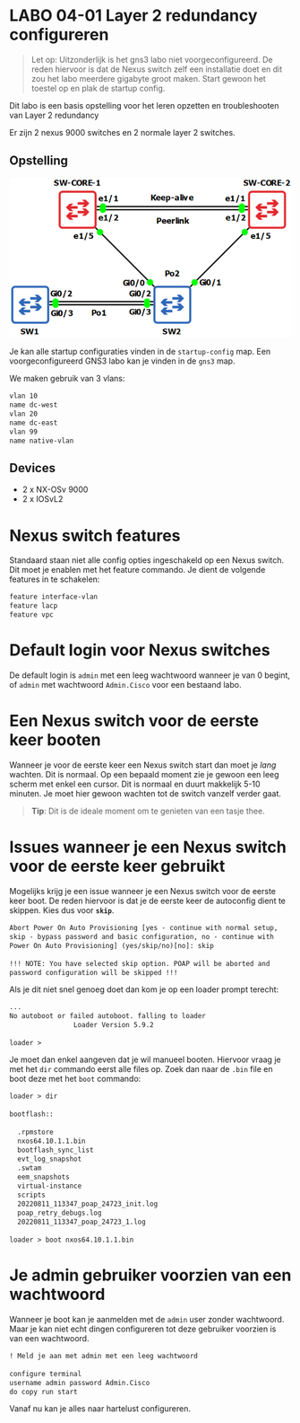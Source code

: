 # LABO 04-01 Layer 2 redundancy configureren

> Let op: Uitzonderlijk is het gns3 labo niet voorgeconfigureerd. De reden hiervoor is dat de Nexus switch zelf een installatie doet en dit zou het labo meerdere gigabyte groot maken. Start gewoon het toestel op en plak de startup config.

Dit labo is een basis opstelling voor het leren opzetten en troubleshooten van Layer 2 redundancy

Er zijn 2 nexus 9000 switches en 2 normale layer 2 switches.

## Opstelling
![Opstelling](lab-04-01-layout.png)

Je kan alle startup configuraties vinden in de `startup-config` map. Een voorgeconfigureerd GNS3 labo kan je vinden in de `gns3` map.

We maken gebruik van 3 vlans:

```
vlan 10
name dc-west
vlan 20
name dc-east
vlan 99
name native-vlan
```

## Devices

* 2 x NX-OSv 9000
* 2 x IOSvL2

# Nexus switch features

Standaard staan niet alle config opties ingeschakeld op een Nexus switch. Dit moet je enablen met het feature commando. Je dient de volgende features in te schakelen:

```
feature interface-vlan
feature lacp
feature vpc
```

# Default login voor Nexus switches

De default login is `admin` met een leeg wachtwoord wanneer je van 0 begint, of `admin` met wachtwoord `Admin.Cisco` voor een bestaand labo.

# Een Nexus switch voor de eerste keer booten

Wanneer je voor de eerste keer een Nexus switch start dan moet je *lang* wachten. Dit is normaal. Op een bepaald moment zie je gewoon een leeg scherm met enkel een cursor. Dit is normaal en duurt makkelijk 5-10 minuten. Je moet hier gewoon wachten tot de switch vanzelf verder gaat.

> **Tip**: Dit is de ideale moment om te genieten van een tasje thee.

# Issues wanneer je een Nexus switch voor de eerste keer gebruikt

Mogelijks krijg je een issue wanneer je een Nexus switch voor de eerste keer boot. De reden hiervoor is dat je de eerste keer de autoconfig dient te skippen. Kies dus voor **`skip`**.

```
Abort Power On Auto Provisioning [yes - continue with normal setup, skip - bypass password and basic configuration, no - continue with Power On Auto Provisioning] (yes/skip/no)[no]: skip

!!! NOTE: You have selected skip option. POAP will be aborted and password configuration will be skipped !!!

```

Als je dit niet snel genoeg doet dan kom je op een loader prompt terecht:

```
...
No autoboot or failed autoboot. falling to loader
                Loader Version 5.9.2

loader >
```

Je moet dan enkel aangeven dat je wil manueel booten. Hiervoor vraag je met het `dir` commando eerst alle files op. Zoek dan naar de `.bin` file en boot deze met het `boot` commando:

```
loader > dir

bootflash::

  .rpmstore
  nxos64.10.1.1.bin
  bootflash_sync_list
  evt_log_snapshot
  .swtam
  eem_snapshots
  virtual-instance
  scripts
  20220811_113347_poap_24723_init.log
  poap_retry_debugs.log
  20220811_113347_poap_24723_1.log

loader > boot nxos64.10.1.1.bin
```


# Je admin gebruiker voorzien van een wachtwoord

Wanneer je boot kan je aanmelden met de `admin` user zonder wachtwoord. Maar je kan niet echt dingen configureren tot deze gebruiker voorzien is van een wachtwoord.

```
! Meld je aan met admin met een leeg wachtwoord

configure terminal
username admin password Admin.Cisco
do copy run start
```

Vanaf nu kan je alles naar hartelust configureren.